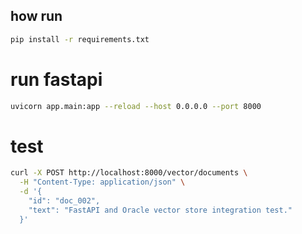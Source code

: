 ## how run
```sh 
pip install -r requirements.txt
```




# run fastapi
```sh
uvicorn app.main:app --reload --host 0.0.0.0 --port 8000
```

# test 
```sh
curl -X POST http://localhost:8000/vector/documents \
  -H "Content-Type: application/json" \
  -d '{
    "id": "doc_002",
    "text": "FastAPI and Oracle vector store integration test."
  }'
```